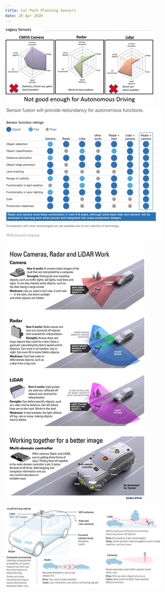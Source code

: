 ```yaml
---
title: Car Path Planning Sensors
date: 20 Apr 2020
---
```


![](sensors-1.png)

![](sensors-2.jpg)

![](sensors-3.jpg)

![](sensors-4.jpg)
